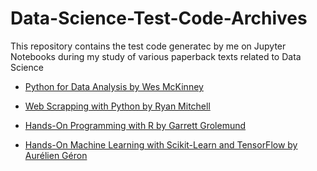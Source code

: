 # Data-Science-Test-Code-Archives
This repository contains the test code generatec by me on Jupyter Notebooks during my study of various paperback texts related to Data Science 

* [Python for Data Analysis by Wes McKinney](http://shop.oreilly.com/product/0636920023784.do)

* [Web Scrapping with Python by Ryan Mitchell](http://shop.oreilly.com/product/0636920078067.do)

* [Hands-On Programming with R by Garrett Grolemund](https://rstudio-education.github.io/hopr/index.html)

* [Hands-On Machine Learning with Scikit-Learn and TensorFlow by Aurélien Géron](https://www.oreilly.com/library/view/hands-on-machine-learning/9781491962282/)
